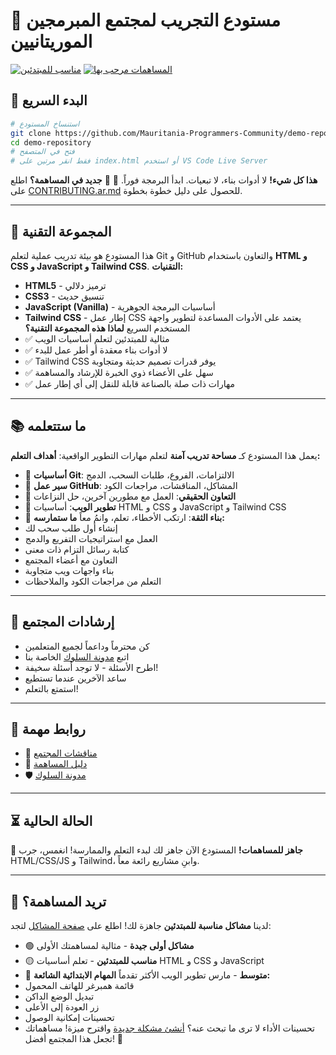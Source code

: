 # 🚀 مستودع التجريب لمجتمع المبرمجين الموريتانيين

[![مناسب للمبتدئين](https://img.shields.io/badge/beginner-friendly-brightgreen)](CONTRIBUTING.ar.md)
[![المساهمات مرحب بها](https://img.shields.io/badge/PRs-welcome-blue)](CONTRIBUTING.ar.md)

## 🏃 البدء السريع

```bash
# استنساخ المستودع
git clone https://github.com/Mauritania-Programmers-Community/demo-repository.git
cd demo-repository
# فتح في المتصفح
# فقط انقر مرتين على index.html أو استخدم VS Code Live Server
```

**هذا كل شيء!** لا أدوات بناء، لا تبعيات. ابدأ البرمجة فوراً. 🎉
📖 **جديد في المساهمة؟** اطلع على [CONTRIBUTING.ar.md](CONTRIBUTING.ar.md) للحصول على دليل خطوة بخطوة.

---

## 🎯 المجموعة التقنية

هذا المستودع هو بيئة تدريب عملية لتعلم Git و GitHub والتعاون باستخدام **HTML و CSS و JavaScript و Tailwind CSS**.
**التقنيات:**

- **HTML5** - ترميز دلالي
- **CSS3** - تنسيق حديث
- **JavaScript (Vanilla)** - أساسيات البرمجة الجوهرية
- **Tailwind CSS** - إطار عمل CSS يعتمد على الأدوات المساعدة لتطوير واجهة المستخدم السريع
  **لماذا هذه المجموعة التقنية؟**
- ✅ مثالية للمبتدئين لتعلم أساسيات الويب
- ✅ لا أدوات بناء معقدة أو أطر عمل للبدء
- ✅ Tailwind CSS يوفر قدرات تصميم حديثة ومتجاوبة
- ✅ سهل على الأعضاء ذوي الخبرة للإرشاد والمساهمة
- ✅ مهارات ذات صلة بالصناعة قابلة للنقل إلى أي إطار عمل

---

## 📚 ما ستتعلمه

يعمل هذا المستودع كـ **مساحة تدريب آمنة** لتعلم مهارات التطوير الواقعية:
**أهداف التعلم:**

- 🎯 **أساسيات Git**: الالتزامات، الفروع، طلبات السحب، الدمج
- 🎯 **سير عمل GitHub**: المشاكل، المناقشات، مراجعات الكود
- 🎯 **التعاون الحقيقي**: العمل مع مطورين آخرين، حل النزاعات
- 🎯 **تطوير الويب**: أساسيات HTML و CSS و JavaScript و Tailwind CSS
- 🎯 **بناء الثقة**: ارتكب الأخطاء، تعلم، وانمُ معاً
  **ما ستمارسه:**
- إنشاء أول طلب سحب لك
- العمل مع استراتيجيات التفريع والدمج
- كتابة رسائل التزام ذات معنى
- التعاون مع أعضاء المجتمع
- بناء واجهات ويب متجاوبة
- التعلم من مراجعات الكود والملاحظات

---

## 🤝 إرشادات المجتمع

- كن محترماً وداعماً لجميع المتعلمين
- اتبع [مدونة السلوك](https://github.com/Mauritania-Programmers-Community/.github/blob/main/CODE_OF_CONDUCT.md) الخاصة بنا
- اطرح الأسئلة - لا توجد أسئلة سخيفة!
- ساعد الآخرين عندما تستطيع
- استمتع بالتعلم!

---

## 🔗 روابط مهمة

- 💬 [مناقشات المجتمع](https://github.com/Mauritania-Programmers-Community/.github/discussions)
- 📖 [دليل المساهمة](https://github.com/Mauritania-Programmers-Community/.github/blob/main/CONTRIBUTING.ar.md)
- 🛡️ [مدونة السلوك](https://github.com/Mauritania-Programmers-Community/.github/blob/main/CODE_OF_CONDUCT.md)

---

## ⏳ الحالة الحالية

🚀 **جاهز للمساهمات!**
المستودع الآن جاهز لك لبدء التعلم والممارسة! انغمس، جرب HTML/CSS/JS و Tailwind، وابنِ مشاريع رائعة معاً.

---

## 🌟 تريد المساهمة؟

لدينا **مشاكل مناسبة للمبتدئين** جاهزة لك! اطلع على [صفحة المشاكل](../../issues) لتجد:

- 🟢 **مشاكل أولى جيدة** - مثالية لمساهمتك الأولى
- 🟡 **مناسب للمبتدئين** - تعلم أساسيات HTML و CSS و JavaScript
- 🔵 **متوسط** - مارس تطوير الويب الأكثر تقدماً
  **المهام الابتدائية الشائعة:**
- قائمة همبرغر للهاتف المحمول
- تبديل الوضع الداكن
- زر العودة إلى الأعلى
- تحسينات إمكانية الوصول
- تحسينات الأداء
  لا ترى ما تبحث عنه؟ [أنشئ مشكلة جديدة](../../issues/new) واقترح ميزة!
  مساهماتك تجعل هذا المجتمع أفضل! 🚀
